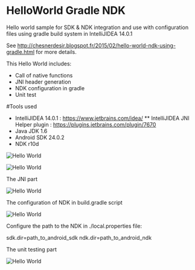 # HelloWorld Gradle NDK
Hello world sample for SDK &amp; NDK integration and use with configuration files using gradle build system in IntelliJIDEA 14.0.1

See http://chesnerdesir.blogspot.fr/2015/02/hello-world-ndk-using-gradle.html for more details.

This Hello World includes:

* Call of native functions
* JNI header generation
* NDK configuration in gradle
* Unit test

#Tools used

* IntelliJIDEA 14.0.1 : https://www.jetbrains.com/idea/
** IntelliJIDEA JNI Helper plugin : https://plugins.jetbrains.com/plugin/7670
* Java JDK 1.6
* Android SDK 24.0.2
* NDK r10d

![Hello World](http://4.bp.blogspot.com/-Euel7kpjSYo/VOXLoQOBbjI/AAAAAAAAD7w/qTRZiLbrxjk/s1600/demo_helloworldgradlendk.png)

![Hello World](http://3.bp.blogspot.com/-Hbdz1a-_v48/VOXLI15PyvI/AAAAAAAAD7o/XJzVXaRiS-U/s1600/demo_layout.png)


The JNI part

![Hello World](http://3.bp.blogspot.com/-pJX76xasH9Q/VOVWUd4o-vI/AAAAAAAAD64/iifAwD2C1Co/s1600/demo_jni.png)

The configuration of NDK in build.gradle script

![Hello World](http://1.bp.blogspot.com/-q5go9_OKQdA/VOVWUFfvKuI/AAAAAAAAD6o/ZQtA3o1UnNE/s1600/demo_build_gradle.png)

Configure the path to the NDK in ./local.properties file:

sdk.dir=path_to_android_sdk
ndk.dir=path_to_android_ndk


The unit testing part

![Hello World](http://2.bp.blogspot.com/-NKKEysp_Yxg/VOVWV8MNSHI/AAAAAAAAD7A/JiQ2588TlnU/s1600/demo_unit_test_method.png)

